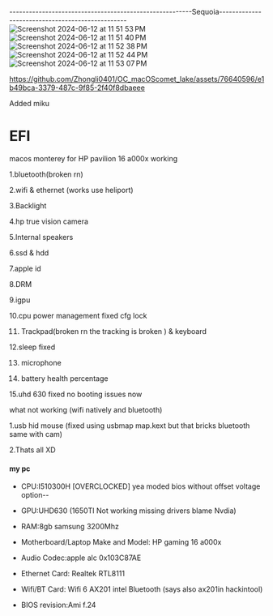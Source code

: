 
--------------------------------------------------------Sequoia-------------------------------------------------
![Screenshot 2024-06-12 at 11 51 53 PM](https://github.com/Zhongli0401/OC_macOScomet_lake/assets/76640596/3e9c5266-eede-46ba-b457-ec06ddcbe6bb)
![Screenshot 2024-06-12 at 11 51 40 PM](https://github.com/Zhongli0401/OC_macOScomet_lake/assets/76640596/8265f669-63c1-4374-a377-9cbe81ecd579)
![Screenshot 2024-06-12 at 11 52 38 PM](https://github.com/Zhongli0401/OC_macOScomet_lake/assets/76640596/34f41a2d-bc53-4608-9e32-45fe05dba842)
![Screenshot 2024-06-12 at 11 52 44 PM](https://github.com/Zhongli0401/OC_macOScomet_lake/assets/76640596/ba940f2d-8cfe-473b-aaf8-4932ae102478)
![Screenshot 2024-06-12 at 11 53 07 PM](https://github.com/Zhongli0401/OC_macOScomet_lake/assets/76640596/bf2ec9b3-ed66-4e99-a21b-8c0f96f32a46)



https://github.com/Zhongli0401/OC_macOScomet_lake/assets/76640596/e1b49bca-3379-487c-9f85-2f40f8dbaeee


Added miku


# EFI

macos monterey for HP pavilion 16 a000x
working

1.bluetooth(broken rn)

2.wifi & ethernet (works use heliport)

3.Backlight

4.hp true vision camera

5.Internal speakers

6.ssd & hdd

7.apple id

8.DRM

9.igpu

10.cpu power management fixed cfg lock

11. Trackpad(broken rn the tracking is broken ) & keyboard

12.sleep fixed

13. microphone

14. battery health percentage

15.uhd 630 fixed no booting issues now

what not working
(wifi natively and bluetooth)

1.usb hid mouse (fixed using usbmap map.kext but that bricks bluetooth same with cam)

2.Thats all XD

#### my pc

- CPU:I510300H [OVERCLOCKED] yea moded bios without offset voltage option--

- GPU:UHD630 (1650TI Not working missing drivers blame Nvdia)

- RAM:8gb samsung 3200Mhz

- Motherboard/Laptop Make and Model: HP gaming 16 a000x

- Audio Codec:apple alc 0x103C87AE

- Ethernet Card: Realtek RTL8111

- Wifi/BT Card: Wifi 6 AX201 intel Bluetooth (says also ax201in hackintool)

- BIOS revision:Ami f.24

